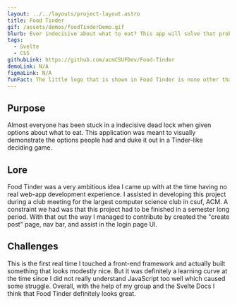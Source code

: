 ```yaml
---
layout: ../../layouts/project-layout.astro
title: Food Tinder
gif: /assets/demos/foodTinderDemo.gif
blurb: Ever indecisive about what to eat? This app will solve that problem.
tags:
  - Svelte
  - CSS
githubLink: https://github.com/acmCSUFDev/Food-Tinder
demoLink: N/A
figmaLink: N/A
funFact: The little logo that is shown in Food Tinder is none other than Boba Bob, a mascot I made in an hour using Figma.
---
```


## Purpose

Almost everyone has been stuck in a indecisive dead lock when given options about what to eat. This application was meant to visually demonstrate the options people had and duke it out in a Tinder-like deciding game.

## Lore

Food Tinder was a very ambitious idea I came up with at the time having no real web-app development experience. I assisted in developing this project during a club meeting for the largest computer science club in csuf, ACM. A constraint we had was that this project had to be finished in a semester long period. With that out the way I managed to contribute by created the "create post" page, nav bar, and assist in the login page UI.

## Challenges

This is the first real time I touched a front-end framework and actually built something that looks modestly nice. But it was definitely a learning curve at the time since I did not really understand JavaScript too well which caused some struggle. Overall, with the help of my group and the Svelte Docs I think that Food Tinder definitely looks great.
